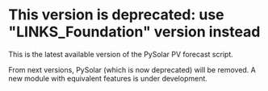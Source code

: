 # This version is deprecated: use "LINKS_Foundation" version instead

This is the latest available version of the PySolar PV forecast script.

From next versions, PySolar (which is now deprecated) will be removed. A new module with equivalent features is under development.

